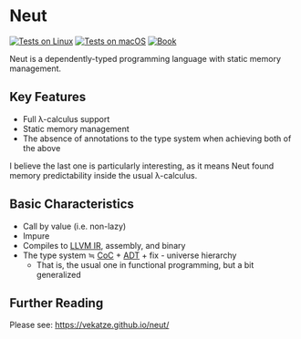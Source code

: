 # Neut

[![Tests on Linux](https://github.com/vekatze/neut/actions/workflows/linux.yaml/badge.svg)](https://github.com/vekatze/neut/actions/workflows/linux.yaml)
[![Tests on macOS](https://github.com/vekatze/neut/actions/workflows/macos.yaml/badge.svg)](https://github.com/vekatze/neut/actions/workflows/macos.yaml)
[![Book](https://github.com/vekatze/neut/actions/workflows/deploy-book.yml/badge.svg)](https://github.com/vekatze/neut/actions/workflows/deploy-book.yml)

Neut is a dependently-typed programming language with static memory management.

## Key Features

- Full λ-calculus support
- Static memory management
- The absence of annotations to the type system when achieving both of the above

I believe the last one is particularly interesting, as it means Neut found memory predictability inside the usual λ-calculus.

## Basic Characteristics

- Call by value (i.e. non-lazy)
- Impure
- Compiles to [LLVM IR](https://llvm.org/docs/LangRef.html), assembly, and binary
- The type system ≒ [CoC](https://en.wikipedia.org/wiki/Calculus_of_constructions) + [ADT](https://en.wikipedia.org/wiki/Algebraic_data_type) + fix - universe hierarchy
  - That is, the usual one in functional programming, but a bit generalized

## Further Reading

Please see: https://vekatze.github.io/neut/

